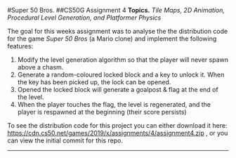 #Super 50 Bros.
##CS50G Assignment 4
**Topics.** *Tile Maps, 2D Animation, Procedural Level Generation, and Platformer Physics*

The goal for this weeks assignment was to analyse the the distribution code for the game *Super 50 Bros* (a Mario clone) and implement the following features:

1. Modify the level generation algorithm so that the player will never spawn above a chasm.
2. Generate a random-coloured locked block and a key to unlock it. When the key has been picked up, the lock can be opened.
3. Opened the locked block will generate a goalpost & flag at the end of the level.
4. When the player touches the flag, the level is regenerated, and the player is respawned at the beginning (their score persists)

To see the distribution code for this project you can either download it here: https://cdn.cs50.net/games/2019/x/assignments/4/assignment4.zip , or you can view the initial commit for this repo.

---

